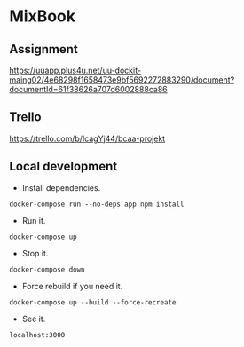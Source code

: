 # MixBook

## Assignment 
https://uuapp.plus4u.net/uu-dockit-maing02/4e68298f1658473e9bf5692272883290/document?documentId=61f38626a707d6002888ca86

## Trello
https://trello.com/b/IcagYj44/bcaa-projekt

## Local development
- Install dependencies.

`docker-compose run --no-deps app npm install`

- Run it.

`docker-compose up`

- Stop it.

`docker-compose down`
  
- Force rebuild if you need it.

`docker-compose up --build --force-recreate`

- See it.

`localhost:3000`
